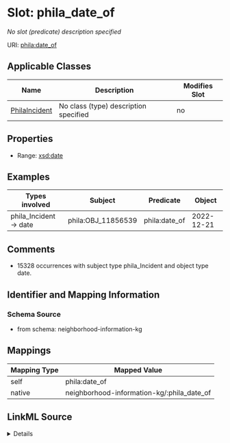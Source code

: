 

# Slot: phila_date_of


_No slot (predicate) description specified_





URI: [phila:date_of](https://metadata.phila.gov/date_of)



<!-- no inheritance hierarchy -->





## Applicable Classes

| Name | Description | Modifies Slot |
| --- | --- | --- |
| [PhilaIncident](../classes/PhilaIncident.md) | No class (type) description specified |  no  |







## Properties

* Range: [xsd:date](xsd:date)






## Examples

| Types involved | Subject | Predicate | Object |
| --- | --- | --- | --- |
| phila_Incident → date | phila:OBJ_11856539 | phila:date_of | 2022-12-21 |


## Comments

* 15328 occurrences with subject type phila_Incident and object type date.

## Identifier and Mapping Information







### Schema Source


* from schema: neighborhood-information-kg




## Mappings

| Mapping Type | Mapped Value |
| ---  | ---  |
| self | phila:date_of |
| native | neighborhood-information-kg/:phila_date_of |




## LinkML Source

<details>
```yaml
name: phila_date_of
description: No slot (predicate) description specified
comments:
- 15328 occurrences with subject type phila_Incident and object type date.
examples:
- description: phila_Incident → date
  object:
    example_object: '2022-12-21'
    example_object_type: date
    example_predicate: phila:date_of
    example_subject: phila:OBJ_11856539
    example_subject_type: phila_Incident
from_schema: neighborhood-information-kg
rank: 1000
slot_uri: phila:date_of
alias: phila_date_of
domain_of:
- phila_Incident
range: date

```
</details>